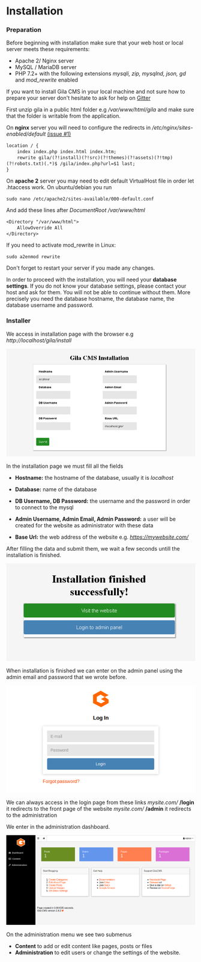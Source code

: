 
# Installation

### Preparation

Before beginning with installation make sure that your web host or local server meets these requirements:

- Apache 2/ Nginx server
- MySQL / MariaDB server
- PHP 7.2+ with the following extensions *mysqli, zip, mysqlnd, json, gd* and *mod_rewrite* enabled

If you want to install Gila CMS in your local machine and not sure how to prepare your server don't hesitate to ask for help on [Gitter](https://gitter.im/GilaCMS/Lobby)

First unzip gila in a public html folder e.g */var/www/html/gila* and make sure that the folder is writable from the application.

On **nginx** server you will need to configure the redirects in */etc/nginx/sites-enabled/default* [(issue #1)](https://github.com/GilaCMS/gila/issues/1)
```
location / {
    index index.php index.html index.htm;
    rewrite gila/(?!install)(?!src)(?!themes)(?!assets)(?!tmp)(?!robots.txt)(.*)$ /gila/index.php?url=$1 last;
}
```

On **apache 2** server you may need to edit default VirtualHost file in order let .htaccess work. On ubuntu/debian you run
```
sudo nano /etc/apache2/sites-available/000-default.conf
```
And add these lines after *DocumentRoot /var/www/html*
```
<Directory "/var/www/html">
    AllowOverride All
</Directory>
```
If you need to activate mod_rewrite in Linux:
```
sudo a2enmod rewrite
```

Don't forget to restart your server if you made any changes.

In order to proceed with the installation, you will need your **database settings**. If you do not know your database settings, please contact your host and ask for them. You will not be able to continue without them. More precisely you need the database hostname, the database name, the database username and password.
<br>

### Installer

We access in installation page with the browser e.g *http:\/\/localhost/gila/install*

![Install](assets/install.jpg)

In the installation page we must fill all the fields

- **Hostname:** the hostname of the database, usually it is *localhost*

- **Database:** name of the database

- **DB Username, DB Password:** the username and the password in order to connect to the mysql

- **Admin Username, Admin Email, Admin Password:** a user will be created for the website as administrator with these data

- **Base Url:** the web address of the website e.g. *https://mywebsite.com/*


After filling the data and submit them, we wait a few seconds untill the installation is finished.

![](assets/installed.jpg)

When installation is finished we can enter on the admin panel using the admin email and password that we wrote before.

![](assets/login.png)

We can always access in the login page from these links
*mysite.com/* **/login** it redirects to the front page of the website
*mysite.com/* **/admin** it redirects to the administration

We enter in the administration dashboard.

![Dashboard](assets/dash.png)

On the administration menu we see two submenus
- **Content** to add or edit content like pages, posts or files
- **Administration** to edit users or change the settings of the website.
